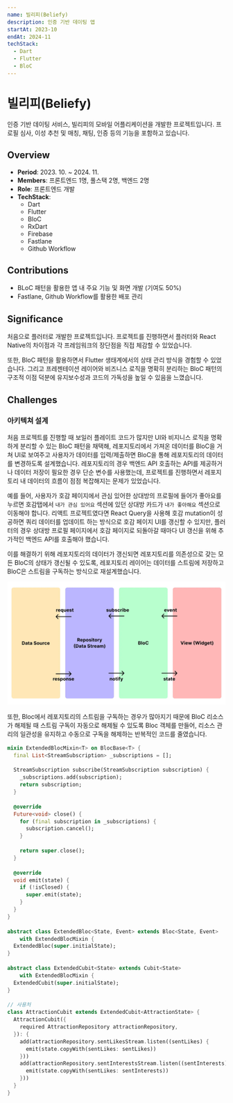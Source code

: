 ```yaml
---
name: 빌리피(Beliefy)
description: 인증 기반 데이팅 앱
startAt: 2023-10
endAt: 2024-11
techStack:
  - Dart
  - Flutter
  - BloC
---
```


# 빌리피(Beliefy)

인증 기반 데이팅 서비스, 빌리피의 모바일 어플리케이션을 개발한 프로젝트입니다. 프로필 심사, 이성 추천 및 매칭, 채팅, 인증 등의 기능을 포함하고 있습니다.

## Overview

- **Period**: 2023. 10. ~ 2024. 11.
- **Members**: 프론트엔드 1명, 풀스택 2명, 백엔드 2명
- **Role**: 프론트엔드 개발
- **TechStack**:
  - Dart
  - Flutter
  - BloC
  - RxDart
  - Firebase
  - Fastlane
  - Github Workflow

## Contributions

- BLoC 패턴을 활용한 앱 내 주요 기능 및 화면 개발 (기여도 50%)
- Fastlane, Github Workflow를 활용한 배포 관리

## Significance

처음으로 플러터로 개발한 프로젝트입니다. 프로젝트를 진행하면서 플러터와 React Native의 차이점과 각 프레임워크의 장단점을 직접 체감할 수 있었습니다.

또한, BloC 패턴을 활용하면서 Flutter 생태계에서의 상태 관리 방식을 경험할 수 있었습니다. 그리고 프레젠테이션 레이어와 비즈니스 로직을 명확히 분리하는 BloC 패턴의 구조적 이점 덕분에 유지보수성과 코드의 가독성을 높일 수 있음을 느꼈습니다.

## Challenges

### 아키텍쳐 설계

처음 프로젝트를 진행할 때 보일러 플레이트 코드가 많지만 UI와 비지니스 로직을 명확하게 분리할 수 있는 BloC 패턴을 채택해, 레포지토리에서 가져온 데이터를 BloC을 거쳐 UI로 보여주고 사용자가 데이터를 입력/제출하면 BloC을 통해 레포지토리의 데이터를 변경하도록 설계했습니다. 레포지토리의 경우 백엔드 API 호출하는 API를 제공하거나 데이터 저장이 필요한 경우 단순 변수를 사용했는데, 프로젝트를 진행하면서 레포지토리 내 데이터의 흐름이 점점 복잡해지는 문제가 있었습니다.

예를 들어, 사용자가 호감 페이지에서 관심 있어한 상대방의 프로필에 들어가 좋아요를 누르면 호감탭에서 `내가 관심 있어요` 섹션에 있던 상대방 카드가 `내가 좋아해요` 섹션으로 이동해야 합니다. 리액트 프로젝트였다면 React Query을 사용해 호감 mutation이 성공하면 쿼리 데이터를 업데이트 하는 방식으로 호감 페이지 UI를 갱신할 수 있지만, 플러터의 경우 상대방 프로필 페이지에서 호감 페이지로 되돌아갈 때마다 UI 갱신을 위해 추가적인 백엔드 API를 호출해야 했습니다.

이를 해결하기 위해 레포지토리의 데이터가 갱신되면 레포지토리를 의존성으로 갖는 모든 BloC의 상태가 갱신될 수 있도록, 레포지토리 레이어는 데이터를 스트림에 저장하고 BloC은 스트림을 구독하는 방식으로 재설계했습니다.

![빌리피 아키텍처](projects/beliefy-architecture.png)

또한, Bloc에서 레포지토리의 스트림을 구독하는 경우가 많아지기 때문에 BloC 리소스가 해제될 때 스트림 구독이 자동으로 해제될 수 있도록 Bloc 객체를 만들어, 리소스 관리의 일관성을 유지하고 수동으로 구독을 해제하는 반복적인 코드를 줄였습니다.

```dart
mixin ExtendedBlocMixin<T> on BlocBase<T> {
  final List<StreamSubscription> _subscriptions = [];

  StreamSubscription subscribe(StreamSubscription subscription) {
    _subscriptions.add(subscription);
    return subscription;
  }

  @override
  Future<void> close() {
    for (final subscription in _subscriptions) {
      subscription.cancel();
    }

    return super.close();
  }

  @override
  void emit(state) {
    if (!isClosed) {
      super.emit(state);
    }
  }
}

abstract class ExtendedBloc<State, Event> extends Bloc<State, Event>
    with ExtendedBlocMixin {
  ExtendedBloc(super.initialState);
}

abstract class ExtendedCubit<State> extends Cubit<State>
    with ExtendedBlocMixin {
  ExtendedCubit(super.initialState);
}

// 사용처
class AttractionCubit extends ExtendedCubit<AttractionState> {
  AttractionCubit({
    required AttractionRepository attractionRepository,
  }): {
    add(attractionRepository.sentLikesStream.listen((sentLikes) {
      emit(state.copyWith(sentLikes: sentLikes))
    }))
    add(attractionRepository.sentInterestsStream.listen((sentInterests) {
      emit(state.copyWith(sentLikes: sentInterests))
    }))
  }
}
```

<!-- TODO: ### 인증 기능 개발 -->